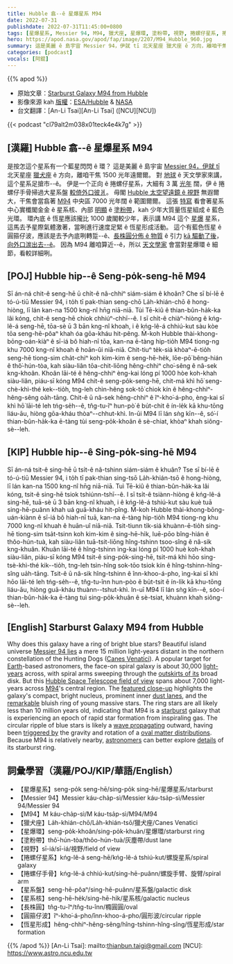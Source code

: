 ```yaml
---
title: Hubble 翕--ê 星爆星系 M94
date: 2022-07-31
publishdate: 2022-07-31T11:45:00+0800
tags: [星爆星系, Messier 94, M94, 獵犬座, 星爆環, 塗粉帶, 視野, 捲螺仔星系, 捲螺仔手骨, 星系盤, 星系核, 長株圓, 圓箍仔波, 恆星形成, 正向星系]
hero: https://apod.nasa.gov/apod/fap/image/2207/M94_Hubble_960.jpg
summary: 這是美麗 ê 島宇宙 Messier 94，伊就 tī 北天星座 獵犬座 ê 方向，離咱干焦 1500 光年遠爾爾。
categories: [podcast]
vocals: [阿錕]
---
```


{{% apod %}}

- 原始文章：[Starburst Galaxy M94 from Hubble](https://apod.nasa.gov/apod/ap220731.html)
- 影像來源 kah [版權][copyright]：[ESA/Hubble](https://esahubble.org/) & [NASA](https://www.nasa.gov/)
- 台文翻譯：[An-Li Tsai][An-Li Tsai] ([NCU][NCU])

{{< podcast "cl79alt2m038x01teck4e4k7g" >}}

## [漢羅] Hubble 翕--ê 星爆星系 M94
是按怎這个星系有一个藍星閃閃 ê 環？
這是美麗 ê 島宇宙 [Messier 94，伊就 tī][Messier 94 lies] 北天星座 [獵犬座][Canes Venatici] ê 方向，離咱干焦 1500 光年遠爾爾。
對 [地球][Earth] ê 天文學家來講，這个星系足搶市--ê。
伊是一个正向 ê 捲螺仔星系，大細有 3 萬 [光年][light-years] 闊，伊 ê 捲螺仔手骨掃過大星系盤 [較倚外口彼爿][outskirts of its]。
毋閣 [Hubble 太空望遠鏡 ê 視野][Hubble Space Telescope field of view] 無遐爾大，干焦會當翕著 [M94][M94] 中央區 7000 光年闊 ê 範圍爾爾。
這張 [特寫][featured close-up] 看會著星系中心實櫼閣金金 ê 星系核、內部 [明顯][remarkable] ê [塗粉帶][dust lanes]，kah 少年大質量恆星組成 ê 藍色光環。
環內底 ê 恆星應該攏比 1000 歲閣較少年，表示講 M94 這个 [星爆][starburst] 星系，這馬去予星際氣體激著，當咧進行速度足緊 ê 恆星形成活動。
這个有藍色恆星 ê 圓箍仔波，應該是去予內底咧轉踅--ê、[長株圓分佈 ê 物質][oval matter distributions] ê 引力 [kā 驅動了後][triggered by]，[向外口湠出去--ê][wave propagating]。
因為 M94 離咱算近--ê，所以 [天文學家][astronomers] 會當對星爆環 ê 細節，看較詳細咧。

## [POJ] Hubble hip--ê Seng-po̍k-seng-hē M94
Sī án-ná chit-ê seng-hē ū chi̍t-ê nâ-chhiⁿ siám-siám ê khoân?
Che sī bí-lē ê tó-ú-tiū Messier 94, i to̍h tī pak-thian seng-chō La̍h-khián-chō ê hong-hiòng, lī lán kan-na 1500 kng-nî hn̄g niā-niā.
Tùi Tē-kiû ê thian-bûn-ha̍k-ka lâi kóng, chit-ê seng-hē chiok chhiúⁿ-chhī--ê.
I sī chi̍t-ê chiàⁿ-hiòng ê kńg-lê-á seng-hē, tōa-sè ū 3 bān kng-nî khoah, i ê kńg-lê-á chhiú-kut sàu kòe tōa seng-hē-pôaⁿ khah óa gōa-kháu hit-pêng.
M̄-koh Hubble thài-khong-bōng-oán-kiàⁿ ê sī-iá bô hiah-nī tōa, kan-na ē-tàng hip-tio̍h M94 tiong-ng khu 7000 kng-nî khoah ê hoān-ûi niā-niā.
Chit-tiuⁿ te̍k-siá khòaⁿ-ē-tio̍h seng-hē tiong-sim cha̍t-chiⁿ koh kim-kim ê seng-hē-he̍k, lōe-pō͘ bêng-hián ê thô͘-hún-tòa, kah siàu-liân tōa-chit-liōng hêng-chhiⁿ cho͘-sêng ê nâ-sek kng-khoân.
Khoân lāi-té ê hêng-chhiⁿ èng-kai lóng pí 1000 hòe koh-khah siàu-liân, piáu-sī kóng M94 chit-ê seng-po̍k-seng-hē, chit-má khì hō͘ seng-chè-khì-thé kek--tio̍h, tng-leh chìn-hêng sok-tō͘ chiok kín ê hêng-chhiⁿ-hêng-sêng oa̍h-tāng.
Chit-ê ū nâ-sek hêng-chhiⁿ ê îⁿ-kho͘-á-pho, èng-kai sī khì hō͘ lāi-té leh tńg-se̍h--ê, tn̂g-tu-îⁿ hun-pò͘ ê bu̍t-chit ê ín-le̍k kā khu-tōng liáu-āu, hiòng gōa-kháu thòaⁿ--chhut-khì.
In-ūi M94 lī lán sǹg kīn--ê, só͘-í thian-bûn-ha̍k-ka ē-tàng tùi seng-po̍k-khoân ê sè-chiat, khòaⁿ khah siông-sè--leh.


## [KIP] Hubble hip--ê Sing-po̍k-sing-hē M94
Sī án-ná tsit-ê sing-hē ū tsi̍t-ê nâ-tshinn siám-siám ê khuân?
Tse sī bí-lē ê tó-ú-tiū Messier 94, i to̍h tī pak-thian sing-tsō La̍h-khián-tsō ê hong-hiòng, lī lán kan-na 1500 kng-nî hn̄g niā-niā.
Tuì Tē-kiû ê thian-bûn-ha̍k-ka lâi kóng, tsit-ê sing-hē tsiok tshiúnn-tshī--ê.
I sī tsi̍t-ê tsiànn-hiòng ê kńg-lê-á sing-hē, tuā-sè ū 3 bān kng-nî khuah, i ê kńg-lê-á tshiú-kut sàu kuè tuā sing-hē-puânn khah uá guā-kháu hit-pîng.
M̄-koh Hubble thài-khong-bōng-uán-kiànn ê sī-iá bô hiah-nī tuā, kan-na ē-tàng hip-tio̍h M94 tiong-ng khu 7000 kng-nî khuah ê huān-uî niā-niā.
Tsit-tiunn ti̍k-siá khuànn-ē-tio̍h sing-hē tiong-sim tsa̍t-tsinn koh kim-kim ê sing-hē-hi̍k, luē-pōo bîng-hián ê thôo-hún-tuà, kah siàu-liân tuā-tsit-liōng hîng-tshinn tsoo-sîng ê nâ-sik kng-khuân.
Khuân lāi-té ê hîng-tshinn ìng-kai lóng pí 1000 huè koh-khah siàu-liân, piáu-sī kóng M94 tsit-ê sing-po̍k-sing-hē, tsit-má khì hōo sing-tsè-khì-thé kik--tio̍h, tng-leh tsìn-hîng sok-tōo tsiok kín ê hîng-tshinn-hîng-sîng ua̍h-tāng.
Tsit-ê ū nâ-sik hîng-tshinn ê înn-khoo-á-pho, ìng-kai sī khì hōo lāi-té leh tńg-se̍h--ê, tn̂g-tu-înn hun-pòo ê bu̍t-tsit ê ín-li̍k kā khu-tōng liáu-āu, hiòng guā-kháu thuànn--tshut-khì.
In-uī M94 lī lán sǹg kīn--ê, sóo-í thian-bûn-ha̍k-ka ē-tàng tuì sing-po̍k-khuân ê sè-tsiat, khuànn khah siông-sè--leh.

## [English] Starburst Galaxy M94 from Hubble
Why does this galaxy have a ring of bright blue stars?
Beautiful island universe [Messier 94 lies][Messier 94 lies] a mere 15 million light-years distant in the northern constellation of the Hunting Dogs ([Canes Venatici][Canes Venatici]).
A popular target for [Earth][Earth]\-based astronomers, the face-on spiral galaxy is about 30,000 [light-years][light-years] across, with spiral arms sweeping through the [outskirts of its][outskirts of its] broad disk.
But this [Hubble Space Telescope field of view][Hubble Space Telescope field of view] spans about 7,000 light-years across [M94][M94]'s central region.
The [featured close-up][featured close-up] highlights the galaxy's compact, bright nucleus, prominent inner [dust lanes][dust lanes], and the [remarkable][remarkable] bluish ring of young massive stars.
The ring stars are all likely less than 10 million years old, indicating that M94 is a [starburst][starburst] galaxy that is experiencing an epoch of rapid star formation from inspiraling gas.
The circular ripple of blue stars is likely a [wave propagating][wave propagating] outward, having been [triggered by][triggered by] the gravity and rotation of a [oval matter distributions][oval matter distributions].
Because M94 is relatively nearby, [astronomers][astronomers] can better explore [details][details] of its starburst ring.

## 詞彙學習（漢羅/POJ/KIP/華語/English）
- 【星爆星系】seng-po̍k seng-hē/sing-po̍k sing-hē/星爆星系/starburst
- 【Messier 94】Messier káu-cha̍p-sì/Messier káu-tsa̍p-sì/Messier 94/Messier 94
- 【M94】M káu-cha̍p-sì/M káu-tsa̍p-sì/M94/M94
- 【獵犬座】La̍h-khián-chō/La̍h-khián-tsō/獵犬座/Canes Venatici
- 【星爆環】seng-po̍k-khoân/sing-po̍k-khuân/星爆環/starburst ring
- 【塗粉帶】thô͘-hún-tòa/thôo-hún-tuà/灰塵帶/dust lane
- 【視野】sī-iá/sī-iá/視野/field of view
- 【捲螺仔星系】kńg-lê-á seng-hē/kńg-lê-á tshiú-kut/螺旋星系/spiral galaxy
- 【捲螺仔手骨】kńg-lê-á chhiú-kut/sing-hē-puânn/螺旋手臂、旋臂/spiral arm
- 【星系盤】seng-hē-pôaⁿ/sing-hē-puânn/星系盤/galactic disk
- 【星系核】seng-hē-he̍k/sing-hē-hi̍k/星系核/galactic nucleus
- 【長株圓】tn̂g-tu-îⁿ/tn̂g-tu-înn/橢圓圓/oval
- 【圓箍仔波】îⁿ-kho͘-á-pho/înn-khoo-á-pho/圓形波/circular ripple
- 【恆星形成】hêng-chhiⁿ-hêng-sêng/hîng-tshinn-hîng-sîng/恆星形成/star formation

{{% /apod %}}
[An-Li Tsai]: mailto:thianbun.taigi@gmail.com
[NCU]: https://www.astro.ncu.edu.tw

[copyright]: https://apod.nasa.gov/apod/fap/lib/about_apod.html#srapply

[Messier 94 lies]:https://en.wikipedia.org/wiki/Messier_94
[Canes Venatici]:https://en.wikipedia.org/wiki/Canes_Venatici
[Earth]:https://solarsystem.nasa.gov/planets/earth/overview/
[light-years]:https://spaceplace.nasa.gov/light-year/en/
[outskirts of its]:https://apod.nasa.gov/apod/ap100114.html
[Hubble Space Telescope field of view]:https://esahubble.org/images/potw1542a/
[M94]:https://apod.nasa.gov/apod/ap150526.html
[featured close-up]:https://esahubble.org/images/potw1542a/zoomable/
[dust lanes]:https://apod.nasa.gov/apod/ap180322.html
[remarkable]:https://i.redd.it/kn7wz036va161.jpg
[starburst]:https://apod.nasa.gov/apod/ap191009.html
[wave propagating]:https://ui.adsabs.harvard.edu/abs/2004ARA%26A..42..603K/abstract
[triggered by]:https://ui.adsabs.harvard.edu/abs/2004ASSL..319..261K/abstract
[oval matter distributions]:https://apod.nasa.gov/apod/ap181009.html
[astronomers]:https://www.iau.org/public/themes/careers/
[details]:https://ui.adsabs.harvard.edu/abs/2001AJ....121.1395W/abstract
